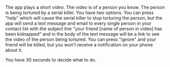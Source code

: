 The app plays a short video. The video is of a person you know. The person is being tortured by a serial killer. You have two options. You can press "help" which will cause the serial killer to stop torturing the person, but the app will send a text message and email to every single person in your contact list with the subject line "your friend [name of person in video] has been kidnapped" and in the body of the text message will be a link to see the video of the person being tortured. You can press "ignore" and your friend will be killed, but you won't receive a notification on your phone about it.

You have 30 seconds to decide what to do.
